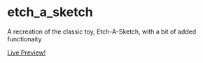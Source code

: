 # etch_a_sketch
A recreation of the classic toy, Etch-A-Sketch, with a bit of added functionaity

[Live Preview!](https://kevintruong13.github.io/etch_a_sketch/)
